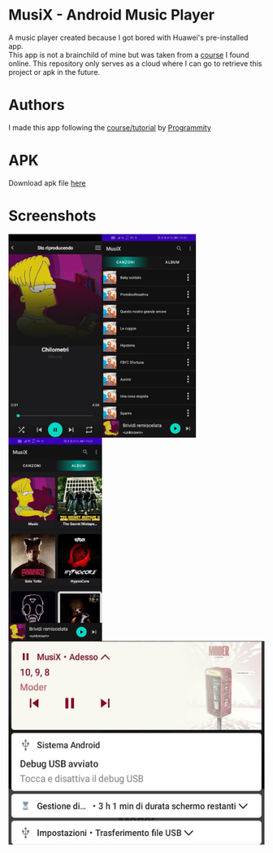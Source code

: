 # MusiX - Android Music Player

A music player created because I got bored with Huawei's pre-installed app.<br />This app is not a brainchild of mine but was taken from a [course](https://www.youtube.com/playlist?list=PLwQLA73lSe1RfjMzbRLoIkcIJBu25FnVJ) I found online. This repository only serves as a cloud where I can go to retrieve this project or apk in the future.

# Authors
I made this app following the [course/tutorial](https://www.youtube.com/playlist?list=PLwQLA73lSe1RfjMzbRLoIkcIJBu25FnVJ) by [Programmity](https://www.youtube.com/channel/UC0gObgODeCoWwk5wYysAidQ)

# APK
Download apk file [here](https://gitlab.com/keyezen/musix/-/raw/main/app-debug.apk?ref_type=heads)

# Screenshots

<img align="left" src="https://raw.githubusercontent.com/mattiaudisio/Musix/refs/heads/main/image_for_github/photo_2022-03-28_19-02-42.png" alt="" height="400">
<img align="left" src="https://github.com/mattiaudisio/Musix/blob/main/image_for_github/photo_2022-03-28_19-02-44%20(2).png?raw=true" alt="" height="400">
<img align="left" src="https://github.com/mattiaudisio/Musix/blob/main/image_for_github/photo_2022-03-28_19-02-44.png?raw=true" alt="" height="400">
<br /><br /><br />
<img align="left" src="https://github.com/mattiaudisio/Musix/blob/main/image_for_github/photo_2022-03-28_19-02-43.png?raw=true" alt="" height="400">
